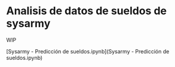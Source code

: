 # Analisis de datos de sueldos de sysarmy

WIP

[Sysarmy - Predicción de sueldos.ipynb](Sysarmy - Predicción de sueldos.ipynb)
